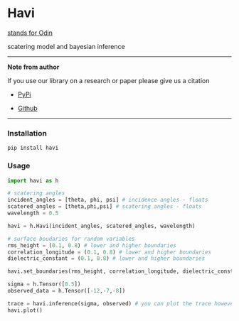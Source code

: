 # Havi
[stands for Odin](https://en.wikipedia.org/wiki/H%C3%A1r_and_H%C3%A1rr)


scatering model and bayesian inference

---
**Note from author**

If you use our library on a research or paper please give us a citation

- [PyPi](https://pypi.org/project/havi/)

- [Github](https://github.com/bjornaer/havi)

---

### Installation

    pip install havi

### Usage

```python
import havi as h

# scatering angles
incident_angles = [theta, phi, psi] # incidence angles - floats
scatered_angles = [theta,phi,psi] # scatering angles - floats
wavelength = 0.5

havi = h.Havi(incident_angles, scatered_angles, wavelength)

# surface boudaries for random variables
rms_height = (0.1, 0.8) # lower and higher boundaries
correlation_longitude = (0.1, 0.8) # lower and higher boundaries
dielectric_constant = (0.1, 0.8) # lower and higher boundaries

havi.set_boundaries(rms_height, correlation_longitude, dielectric_constant)

sigma = h.Tensor([0.5])
observed_data = h.Tensor([-12,-7,-8])

trace = havi.inference(sigma, observed) # you can plot the trace however you want OR
havi.plot()
```
